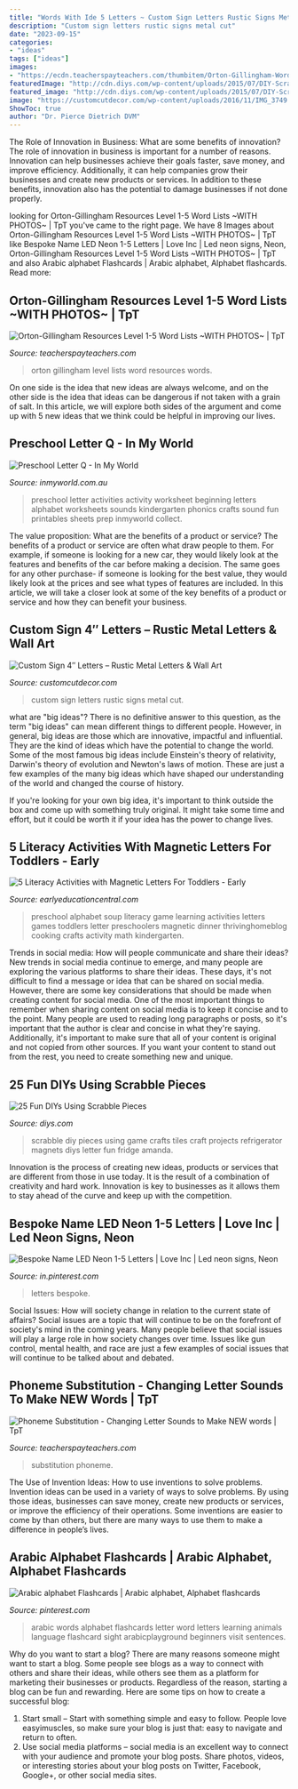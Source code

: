 ```yaml
---
title: "Words With Ide 5 Letters ~ Custom Sign Letters Rustic Signs Metal Cut"
description: "Custom sign letters rustic signs metal cut"
date: "2023-09-15"
categories:
- "ideas"
tags: ["ideas"]
images:
- "https://ecdn.teacherspayteachers.com/thumbitem/Orton-Gillingham-Words-and-Sentences-Bundle-Levels-1-5-WITH-PHOTOS-1905725-1526510427/original-1905725-4.jpg"
featuredImage: "http://cdn.diys.com/wp-content/uploads/2015/07/DIY-Scrabble-Magnet.jpg"
featured_image: "http://cdn.diys.com/wp-content/uploads/2015/07/DIY-Scrabble-Magnet.jpg"
image: "https://customcutdecor.com/wp-content/uploads/2016/11/IMG_3749.jpg"
ShowToc: true
author: "Dr. Pierce Dietrich DVM"
---
```



The Role of Innovation in Business: What are some benefits of innovation?
The role of innovation in business is important for a number of reasons. Innovation can help businesses achieve their goals faster, save money, and improve efficiency. Additionally, it can help companies grow their businesses and create new products or services. In addition to these benefits, innovation also has the potential to damage businesses if not done properly.

	

		
looking for Orton-Gillingham Resources Level 1-5 Word Lists ~WITH PHOTOS~ | TpT you've came to the right page. We have 8 Images about Orton-Gillingham Resources Level 1-5 Word Lists ~WITH PHOTOS~ | TpT like Bespoke Name LED Neon 1-5 Letters | Love Inc | Led neon signs, Neon, Orton-Gillingham Resources Level 1-5 Word Lists ~WITH PHOTOS~ | TpT and also Arabic alphabet Flashcards | Arabic alphabet, Alphabet flashcards. Read more:
		
    
## Orton-Gillingham Resources Level 1-5 Word Lists ~WITH PHOTOS~ | TpT

<img loading=lazy src="https://ecdn.teacherspayteachers.com/thumbitem/Orton-Gillingham-Words-and-Sentences-Bundle-Levels-1-5-WITH-PHOTOS-1905725-1526510427/original-1905725-4.jpg" onerror="this.onerror=null;this.src='https://tse2.mm.bing.net/th?id=OIP.u2Wz7iNk3PmzKjqbe7rgsgAAAA&amp;pid=15.1';" alt="Orton-Gillingham Resources Level 1-5 Word Lists ~WITH PHOTOS~ | TpT">

_Source: teacherspayteachers.com_

>orton gillingham level lists word resources words. 

	

On one side is the idea that new ideas are always welcome, and on the other side is the idea that ideas can be dangerous if not taken with a grain of salt. In this article, we will explore both sides of the argument and come up with 5 new ideas that we think could be helpful in improving our lives.

    
## Preschool Letter Q - In My World

<img loading=lazy src="http://www.inmyworld.com.au/wp-content/uploads/2015/02/6.jpg" onerror="this.onerror=null;this.src='https://tse1.mm.bing.net/th?id=OIP.DlGsweL1KtIOJ4noSuZzBAHaLH&amp;pid=15.1';" alt="Preschool Letter Q - In My World">

_Source: inmyworld.com.au_

>preschool letter activities activity worksheet beginning letters alphabet worksheets sounds kindergarten phonics crafts sound fun printables sheets prep inmyworld collect. 

	

The value proposition: What are the benefits of a product or service?
The benefits of a product or service are often what draw people to them. For example, if someone is looking for a new car, they would likely look at the features and benefits of the car before making a decision. The same goes for any other purchase- if someone is looking for the best value, they would likely look at the prices and see what types of features are included. In this article, we will take a closer look at some of the key benefits of a product or service and how they can benefit your business.

    
## Custom Sign 4″ Letters – Rustic Metal Letters &amp; Wall Art

<img loading=lazy src="https://customcutdecor.com/wp-content/uploads/2016/11/IMG_3749.jpg" onerror="this.onerror=null;this.src='https://tse1.mm.bing.net/th?id=OIP.6l_jjURGTQJxcbgQ_iMpzAHaE8&amp;pid=15.1';" alt="Custom Sign 4″ Letters – Rustic Metal Letters &amp; Wall Art">

_Source: customcutdecor.com_

>custom sign letters rustic signs metal cut. 

	

what are "big ideas"?
There is no definitive answer to this question, as the term "big ideas" can mean different things to different people. However, in general, big ideas are those which are innovative, impactful and influential. They are the kind of ideas which have the potential to change the world.
Some of the most famous big ideas include Einstein's theory of relativity, Darwin's theory of evolution and Newton's laws of motion. These are just a few examples of the many big ideas which have shaped our understanding of the world and changed the course of history.

If you're looking for your own big idea, it's important to think outside the box and come up with something truly original. It might take some time and effort, but it could be worth it if your idea has the power to change lives.

    
## 5 Literacy Activities With Magnetic Letters For Toddlers - Early

<img loading=lazy src="http://www.earlyeducationcentral.com/wp-content/uploads/2016/01/alphabet-soup-970x1024.jpg" onerror="this.onerror=null;this.src='https://tse2.mm.bing.net/th?id=OIP.RS2gTlDavQGMN7x0gXBDAQHaH0&amp;pid=15.1';" alt="5 Literacy Activities with Magnetic Letters For Toddlers - Early">

_Source: earlyeducationcentral.com_

>preschool alphabet soup literacy game learning activities letters games toddlers letter preschoolers magnetic dinner thrivinghomeblog cooking crafts activity math kindergarten. 

	

Trends in social media: How will people communicate and share their ideas?
New trends in social media continue to emerge, and many people are exploring the various platforms to share their ideas. These days, it's not difficult to find a message or idea that can be shared on social media. However, there are some key considerations that should be made when creating content for social media. 
One of the most important things to remember when sharing content on social media is to keep it concise and to the point. Many people are used to reading long paragraphs or posts, so it's important that the author is clear and concise in what they're saying. Additionally, it's important to make sure that all of your content is original and not copied from other sources. If you want your content to stand out from the rest, you need to create something new and unique.

    
## 25 Fun DIYs Using Scrabble Pieces

<img loading=lazy src="http://cdn.diys.com/wp-content/uploads/2015/07/DIY-Scrabble-Magnet.jpg" onerror="this.onerror=null;this.src='https://tse3.mm.bing.net/th?id=OIP.Ig6xK5IZS8pfouN8W4bJlQHaLH&amp;pid=15.1';" alt="25 Fun DIYs Using Scrabble Pieces">

_Source: diys.com_

>scrabble diy pieces using game crafts tiles craft projects refrigerator magnets diys letter fun fridge amanda. 

	

Innovation is the process of creating new ideas, products or services that are different from those in use today. It is the result of a combination of creativity and hard work. Innovation is key to businesses as it allows them to stay ahead of the curve and keep up with the competition.

    
## Bespoke Name LED Neon 1-5 Letters | Love Inc | Led Neon Signs, Neon

<img loading=lazy src="https://i.pinimg.com/736x/cd/21/72/cd217289f14c706051519e553525692c.jpg" onerror="this.onerror=null;this.src='https://tse2.mm.bing.net/th?id=OIP.FYDE27-4-chpmMBoCiNi2wHaHa&amp;pid=15.1';" alt="Bespoke Name LED Neon 1-5 Letters | Love Inc | Led neon signs, Neon">

_Source: in.pinterest.com_

>letters bespoke. 

	

Social Issues: How will society change in relation to the current state of affairs?
Social issues are a topic that will continue to be on the forefront of society's mind in the coming years. Many people believe that social issues will play a large role in how society changes over time. Issues like gun control, mental health, and race are just a few examples of social issues that will continue to be talked about and debated.

    
## Phoneme Substitution - Changing Letter Sounds To Make NEW Words | TpT

<img loading=lazy src="https://ecdn.teacherspayteachers.com/thumbitem/Manipulation-Of-Sounds-3647726-1582623478/original-3647726-2.jpg" onerror="this.onerror=null;this.src='https://tse4.mm.bing.net/th?id=OIP.piERM-qWJRw1KYGqEisk-AAAAA&amp;pid=15.1';" alt="Phoneme Substitution - Changing Letter Sounds to Make NEW words | TpT">

_Source: teacherspayteachers.com_

>substitution phoneme. 

	

The Use of Invention Ideas: How to use inventions to solve problems.
Invention ideas can be used in a variety of ways to solve problems. By using those ideas, businesses can save money, create new products or services, or improve the efficiency of their operations. Some inventions are easier to come by than others, but there are many ways to use them to make a difference in people’s lives.

    
## Arabic Alphabet Flashcards | Arabic Alphabet, Alphabet Flashcards

<img loading=lazy src="https://i.pinimg.com/736x/0e/e6/d5/0ee6d5331bea2bea4e68b7a7860ab303--alphabet-pictures-arabic-words.jpg" onerror="this.onerror=null;this.src='https://tse4.mm.bing.net/th?id=OIP.JG5OUUQcaRh0_f16qtjDKAHaKN&amp;pid=15.1';" alt="Arabic alphabet Flashcards | Arabic alphabet, Alphabet flashcards">

_Source: pinterest.com_

>arabic words alphabet flashcards letter word letters learning animals language flashcard sight arabicplayground beginners visit sentences. 

	

Why do you want to start a blog?
There are many reasons someone might want to start a blog. Some people see blogs as a way to connect with others and share their ideas, while others see them as a platform for marketing their businesses or products. Regardless of the reason, starting a blog can be fun and rewarding. Here are some tips on how to create a successful blog: 
1. Start small – Start with something simple and easy to follow. People love easyimuscles, so make sure your blog is just that: easy to navigate and return to often. 
2. Use social media platforms – social media is an excellent way to connect with your audience and promote your blog posts. Share photos, videos, or interesting stories about your blog posts on Twitter, Facebook, Google+, or other social media sites. 


